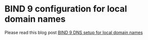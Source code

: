 # BIND 9 configuration for local domain names

Please read this blog post [BIND 9 DNS setup for local domain names](https://catalin.works/blog/bind9-dns-setup-local-domain-names/)